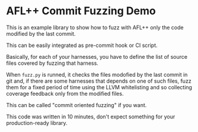 # AFL++ Commit Fuzzing Demo

This is an example library to show how to fuzz with AFL++ only the code modified by the last commit.

This can be easily integrated as pre-commit hook or CI script.

Basically, for each of your harnesses, you have to define the list of source files covered by fuzzing that harness.

When `fuzz.py` is runned, it checks the files modofied by the last commit in git and, if there are some harnesses that depends on one of such files, fuzz them for a fixed period of time using the LLVM whitelisting and so collecting coverage feedback only from the modified files.

This can be called "commit oriented fuzzing" if you want.

This code was written in 10 minutes, don't expect something for your production-ready library.
